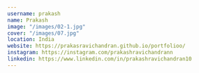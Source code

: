 ```yaml
---
username: prakash
name: Prakash
image: "/images/02-1.jpg"
cover: "/images/07.jpg"
location: India
website: https://prakasravichandran.github.io/portfolioo/
instagram: https://instagram.com/prakashravichandrann
linkedin: https://www.linkedin.com/in/prakashravichandran10
---
```


